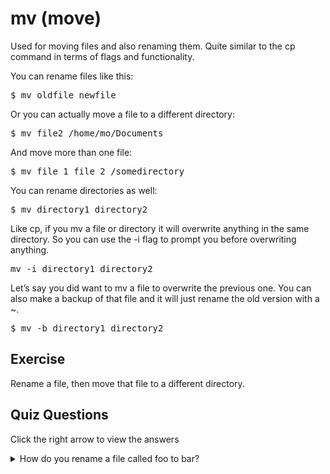 # mv (move)

Used for moving files and also renaming them. Quite similar to the cp command in terms of flags and functionality. 

You can rename files like this:

<pre>$ mv oldfile newfile</pre>

Or you can actually move a file to a different directory: 

<pre>$ mv file2 /home/mo/Documents</pre>

And move more than one file:

<pre>$ mv file_1 file_2 /somedirectory</pre>

You can rename directories as well:

<pre>$ mv directory1 directory2</pre>

Like cp, if you mv a file or directory it will overwrite anything in the same directory. So you can use the -i flag to prompt you before overwriting anything.

<pre>mv -i directory1 directory2</pre>

Let’s say you did want to mv a file to overwrite the previous one. You can also make a backup of that file and it will just rename the old version with a ~. 

<pre>$ mv -b directory1 directory2</pre>

## Exercise

Rename a file, then move that file to a different directory.


## Quiz Questions 

Click the right arrow to view the answers

<details>
<summary>How do you rename a file called foo to bar?</summary>
mv foo bar
</details>
